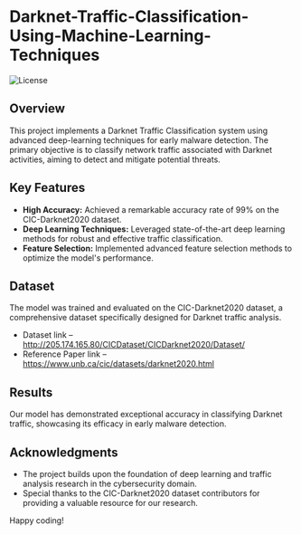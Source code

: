 # Darknet-Traffic-Classification-Using-Machine-Learning-Techniques

![License](https://img.shields.io/badge/license-MIT-blue.svg)

## Overview

This project implements a Darknet Traffic Classification system using advanced deep-learning techniques for early malware detection. The primary objective is to classify network traffic associated with Darknet activities, aiming to detect and mitigate potential threats.

## Key Features

- **High Accuracy:** Achieved a remarkable accuracy rate of 99% on the CIC-Darknet2020 dataset.
- **Deep Learning Techniques:** Leveraged state-of-the-art deep learning methods for robust and effective traffic classification.
- **Feature Selection:** Implemented advanced feature selection methods to optimize the model's performance.

## Dataset

The model was trained and evaluated on the CIC-Darknet2020 dataset, a comprehensive dataset specifically designed for Darknet traffic analysis.
- Dataset link – http://205.174.165.80/CICDataset/CICDarknet2020/Dataset/
- Reference Paper link – https://www.unb.ca/cic/datasets/darknet2020.html

## Results

Our model has demonstrated exceptional accuracy in classifying Darknet traffic, showcasing its efficacy in early malware detection. 

## Acknowledgments

- The project builds upon the foundation of deep learning and traffic analysis research in the cybersecurity domain.
- Special thanks to the CIC-Darknet2020 dataset contributors for providing a valuable resource for our research.

Happy coding!

